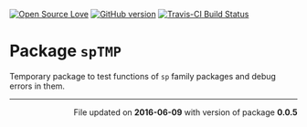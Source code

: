 
<!-- README.md is generated from README.Rmd. Please edit that file -->
[![Open Source Love](https://badges.frapsoft.com/os/v1/open-source.svg?v=102)](https://github.com/ellerbrock/open-source-badge/) [![GitHub version](https://badge.fury.io/gh/GegznaV%2FspTMP.svg)](https://badge.fury.io/gh/GegznaV%2FspTMP) [![Travis-CI Build Status](https://travis-ci.org/GegznaV/spTMP.png?branch=master)](https://travis-ci.org/GegznaV/spTMP)

Package `spTMP`
===============

Temporary package to test functions of `sp` family packages and debug errors in them.

------------------------------------------------------------------------

<p align="right">
File updated on <b>2016-06-09</b> with version of package <b>0.0.5</b>
</p>
